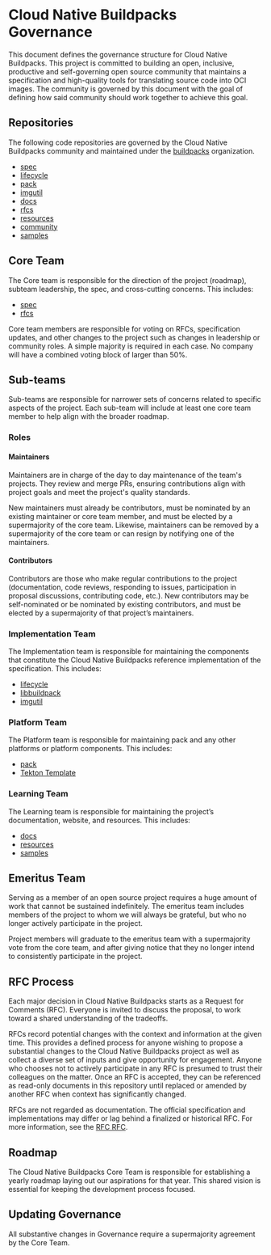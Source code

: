 # Cloud Native Buildpacks Governance
This document defines the governance structure for Cloud Native Buildpacks. This project is committed to building an open, inclusive, productive and self-governing open source community that maintains a specification and high-quality tools for translating source code into OCI images. The community is governed by this document with the goal of defining how said community should work together to achieve this goal.

## Repositories
The following code repositories are governed by the Cloud Native Buildpacks community and maintained under the [buildpacks](https://github.com/buildpacks) organization.

* [spec](https://github.com/buildpacks/spec)
* [lifecycle](https://github.com/buildpacks/lifecycle)
* [pack](https://github.com/buildpacks/pack)
* [imgutil](https://github.com/buildpacks/imgutil)
* [docs](https://github.com/buildpacks/docs)
* [rfcs](https://github.com/buildpacks/rfcs)
* [resources](https://github.com/buildpacks/resources)
* [community](https://github.com/buildpacks/community)
* [samples](https://github.com/buildpacks/samples)

## Core Team
The Core team is responsible for the direction of the project (roadmap), subteam leadership, the spec, and cross-cutting concerns. This includes:

* [spec](https://github.com/buildpacks/spec)
* [rfcs](https://github.com/buildpacks/rfcs)

Core team members are responsible for voting on RFCs, specification updates, and other changes to the project such as changes in leadership or community roles. A simple majority is required in each case. No company will have a combined voting block of larger than 50%.

## Sub-teams
Sub-teams are responsible for narrower sets of concerns related to specific aspects of the project. Each sub-team will include at least one core team member to help align with the broader roadmap.

### Roles

#### Maintainers
Maintainers are in charge of the day to day maintenance of the team's projects. They review and merge PRs, ensuring contributions align with project goals and meet the project's quality standards.

New maintainers must already be contributors, must be nominated by an existing maintainer or core team member, and must be elected by a supermajority of the core team. Likewise, maintainers can be removed by a supermajority of the core team or can resign by notifying one of the maintainers.

#### Contributors
Contributors are those who make regular contributions to the project (documentation, code reviews, responding to issues, participation in proposal discussions, contributing code, etc.). New contributors may be self-nominated or be nominated by existing contributors, and must be elected by a supermajority of that project’s maintainers.

### Implementation Team
The Implementation team is responsible for maintaining the components that constitute the Cloud Native Buildpacks reference implementation of the specification. This includes:

* [lifecycle](https://github.com/buildpacks/lifecycle)
* [libbuildpack](https://github.com/buildpacks/libbuildpack)
* [imgutil](https://github.com/buildpacks/imgutil)

### Platform Team
The Platform team is responsible for maintaining pack and any other platforms or platform components. This includes:

* [pack](https://github.com/buildpacks/pack)
* [Tekton Template](https://github.com/tektoncd/catalog/tree/master/buildpacks)

### Learning Team
The Learning team is responsible for maintaining the project’s documentation, website, and resources. This includes:

* [docs](https://github.com/buildpacks/docs)
* [resources](https://github.com/buildpacks/resources)
* [samples](https://github.com/buildpacks/samples)

## Emeritus Team
Serving as a member of an open source project requires a huge amount of work that cannot be sustained indefinitely. The emeritus team includes members of the project to whom we will always be grateful, but who no longer actively participate in the project.

Project members will graduate to the emeritus team with a supermajority vote from the core team, and after giving notice that they no longer intend to consistently participate in the project.

## RFC Process
Each major decision in Cloud Native Buildpacks starts as a Request for Comments (RFC). Everyone is invited to discuss the proposal, to work toward a shared understanding of the tradeoffs.

RFCs record potential changes with the context and information at the given time. This provides a defined process for anyone wishing to propose a substantial changes to the Cloud Native Buildpacks project as well as collect a diverse set of inputs and give opportunity for engagement. Anyone who chooses not to actively participate in any RFC is presumed to trust their colleagues on the matter. Once an RFC is accepted, they can be referenced as read-only documents in this repository until replaced or amended by another RFC when context has significantly changed.

RFCs are not regarded as documentation. The official specification and implementations may differ or lag behind a finalized or historical RFC. For more information, see the [RFC RFC](https://github.com/buildpacks/rfcs/blob/master/text/0004-rfc-process.md).

## Roadmap
The Cloud Native Buildpacks Core Team is responsible for establishing a yearly roadmap laying out our aspirations for that year. This shared vision is essential for keeping the development process focused.

## Updating Governance
All substantive changes in Governance require a supermajority agreement by the Core Team.
